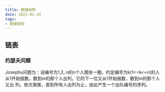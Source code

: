 ```yaml
---
title: 数据结构
date: 2022-02-24
tags: 
- 数据结构
---
```

## 链表
### 约瑟夫问题
Josephu问题为：设编号为1,2,.n的n个人围坐一圈，约定编号为k(1<=k<=n)的人
从1开始报数，数到m的那个人出列，它的下一位又从1开始报数，数到m的那个人又出
列，依次类推，直到所有人出列为止，由此产生一个出队编号的序列。 